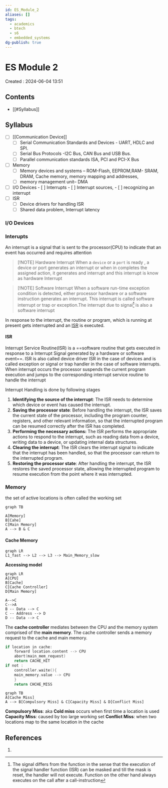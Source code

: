 ```yaml
---
id: ES_Module_2
aliases: []
tags:
  - academics
  - btech
  - s6
  - embedded_systems
dg-publish: true
---
```

# ES Module 2
Created : 2024-06-04 13:51

## Contents
- [[#Syllabus]]
## Syllabus
- [ ] [[Communication Device]]
	- [ ] Serial Communication Standards and Devices - UART, HDLC and SPI.
	- [ ] Serial Bus Protocols -I2C Bus, CAN Bus and USB Bus.
	- [ ] Parallel communication standards ISA, PCI and PCI-X Bus
- [ ] Memory
	- [ ] Memory devices and systems – ROM-Flash, EEPROM,RAM- SRAM, DRAM, Cache memory, memory mapping and addresses,
	- [ ] memory management unit– DMA
- [ ] I/O Devices
		- [ ] Interrupts
		- [ ] Interrupt sources,
		- [ ] recognizing an interrupt 
- [ ] ISR 
	- [ ] Device drivers for handling ISR
	- [ ] Shared data problem, Interrupt latency

### I/O Devices

### Interupts
An interrupt is a signal that is sent to the processor(CPU) to indicate that an event has occurred and requires attention

> [!NOTE] Hardware Interrupt
> When a `device` or a `port` is ready , a device or port generates an interrupt or when in completes the assigned action, it generates and interrupt and this interrupt is know as hardware Interrupt

> [!NOTE] Software Interrupt
> When a software run-time exception condition is detected, either processor hardware or a software instruction generates an interrupt. This interrupt is called software interrupt or trap or exception.The interrupt due to signal[^1] is also a software interrupt 

[^1]:The signal differs from the function in the sense that the execution of the signal handler function (ISR) can be masked and till the mask is reset, the handler will not execute. Function on the other hand always executes on the call after a call-instruction

In response to the interrupt, the routine or program, which is running at present gets interrupted and an [ISR](#isr) is executed.

#### ISR 
Interrupt Service Routine(ISR) is a ==software routine that gets executed in response to a Interrupt Signal  generated by a hardware or software event==. ISR is also called device driver ISR in the case of devices and is called exception or signal or trap handler in the case of software interrupts. When interrupt occurs the processor suspends the current program execution and jumps to the corresponding interrupt service routine to handle the interrupt 

Interrupt Handling is done by following stages

1. **Identifying the source of the interrupt**: The ISR needs to determine which device or event has caused the interrupt.
2. **Saving the processor state**: Before handling the interrupt, the ISR saves the current state of the processor, including the program counter, registers, and other relevant information, so that the interrupted program can be resumed correctly after the ISR has completed.
3. **Performing the necessary actions:** The ISR performs the appropriate actions to respond to the interrupt, such as reading data from a device, writing data to a device, or updating internal data structures.
4. **Clearing the interrupt**: The ISR clears the interrupt signal to indicate that the interrupt has been handled, so that the processor can return to the interrupted program.
5. **Restoring the processor state**: After handling the interrupt, the ISR restores the saved processor state, allowing the interrupted program to resume execution from the point where it was interrupted.

### Memory

the set of active locations is often called the working set

```mermaid
graph TB

A[Memory]
B[Cahe] 
C[Main Memory]
A --> B & C

```

#### Cache Memory 

```mermaid
graph LR
L1_fast --> L2 --> L3 --> Main_Memory_slow

```

**Accessing model**

```mermaid
graph LR
A[CPU]
B[Cache]
C[Cache Controller]
D[Main Memory]

A-->C 
C-->A
B -- Data --> C 
C -- Address --> D 
D -- Data --> C

```

The **cache controller** mediates between the CPU and the memory system comprised of the **main memory**. The cache controller sends a memory request to the cache and main memory. 

```c
if location in cache:
	forward location.content --> CPU 
	abort(main_mem_request)
	return CACHE_HIT
if not : 
	controller.waite(){
	main_memory.value --> CPU
	}
	return CHCHE_MISS

```

```mermaid
graph TB
A[Cache Miss]
A --> B[Compulsory Miss] & C[Capacity Miss] & D[Conflict Miss]

```

**Compulsory Miss**: aka **Cold miss** occurs when first time a location is used 
**Capacity Miss**: caused by too large working set
**Conflict Miss**: when two locations map to the same location in the cache

## References
1. 